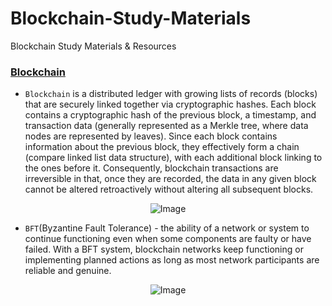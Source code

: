 # Blockchain-Study-Materials
Blockchain Study Materials &amp; Resources

### [Blockchain](https://en.wikipedia.org/wiki/Blockchain)

- `Blockchain` is a distributed ledger with growing lists of records (blocks) that are securely linked together via cryptographic hashes. Each block contains a cryptographic hash of the previous block, a timestamp, and transaction data (generally represented as a Merkle tree, where data nodes are represented by leaves). Since each block contains information about the previous block, they effectively form a chain (compare linked list data structure), with each additional block linking to the ones before it. Consequently, blockchain transactions are irreversible in that, once they are recorded, the data in any given block cannot be altered retroactively without altering all subsequent blocks.

<p align="center">
  <img src="https://github.com/af4092/Blockchain-Study-Materials/assets/24220136/f4e302ac-94b8-46a2-8efb-8967309e3d71" alt="Image">
</p>

- `BFT`(Byzantine Fault Tolerance) - the ability of a network or system to continue functioning even when some components are faulty or have failed. With a BFT system, blockchain networks keep functioning or implementing planned actions as long as most network participants are reliable and genuine.

<p align="center">
  <img src="https://github.com/af4092/Blockchain-Study-Materials/assets/24220136/ecca685f-c48a-449b-b2a9-fef910c7d063" alt="Image">
</p>

